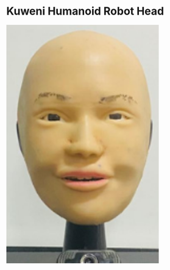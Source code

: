 # Kuweni Humanoid Robot Head

<img src="Demonstrations/Images/kuweni_head.png" alt="Robot Front View" width="400">
